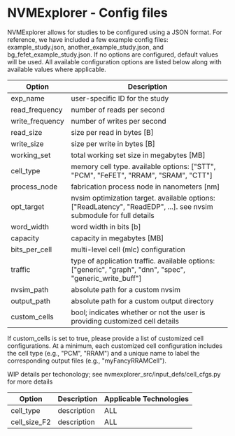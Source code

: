 # NVMExplorer - Config files

NVMExplorer allows for studies to be configured using a JSON format. For reference, we have included a few example config files: example_study.json, another_example_study.json, and bg_fefet_example_study.json. 
If no options are configured, default values will be used.
All available configuration options are listed below along with available values where applicable.

| Option | Description | 
| ------ | ------ |
| exp_name | user-specific ID for the study |
| read_frequency | number of reads per second |
| write_frequency | number of writes per second |
| read_size | size per read in bytes [B] |
| write_size | size per write in bytes [B] |
| working_set | total working set size in megabytes [MB] |
| cell_type | memory cell type. available options: ["STT", "PCM", "FeFET", "RRAM", "SRAM", "CTT"] |
| process_node | fabrication process node in nanometers [nm] |
| opt_target | nvsim optimization target. available options: ["ReadLatency", "ReadEDP", ...]. see nvsim submodule for full details |
| word_width | word width in bits [b] |
| capacity | capacity in megabytes [MB] |
| bits_per_cell | multi-level cell (mlc) configuration |
| traffic | type of application traffic. available options: ["generic", "graph", "dnn", "spec", "generic_write_buff"] |
| nvsim_path | absolute path for a custom nvsim |
| output_path | absolute path for a custom output directory |
| custom_cells | bool; indicates whether or not the user is providing customized cell details |

If custom_cells is set to true, please provide a list of customized cell configurations.  At a minimum, each customized cell configuration includes the cell type (e.g., "PCM", "RRAM") and a unique name to label the corresponding output files (e.g., "myFancyRRAMCell").

WIP details per techonology; see nvmexplorer_src/input_defs/cell_cfgs.py for more details

| Option | Description | Applicable Technologies |
| ------ | ----- | ----- |
| cell_type | description | ALL |
| cell_size_F2 | description | ALL |

